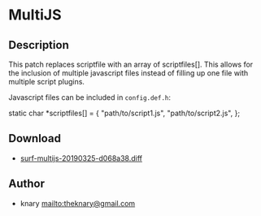 MultiJS
=====

Description
-----------
This patch replaces scriptfile with an array of scriptfiles[]. This allows for
the inclusion of multiple javascript files instead of filling up one file with
multiple script plugins.

Javascript files can be included in `config.def.h`:

static char *scriptfiles[] = {
	"path/to/script1.js",
	"path/to/script2.js",
};

Download
--------
* [surf-multijs-20190325-d068a38.diff](surf-multijs-20190325-d068a38.diff)

Author
------
* knary <mailto:theknary@gmail.com>
